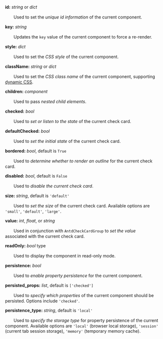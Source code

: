 **id:** *string* or *dict*

　　Used to set the *unique id information* of the current component.

**key:** *string*

　　Updates the `key` value of the current component to force a re-render.

**style:** *dict*

　　Used to set the *CSS style* of the current component.

**className:** *string* or *dict*

　　Used to set the *CSS class name* of the current component, supporting [dynamic CSS](/advanced-classname).

**children:** *component*

　　Used to pass *nested child elements*.

**checked:** *bool*

　　Used to *set or listen to the state* of the current check card.

**defaultChecked:** *bool*

　　Used to *set the initial state* of the current check card.

**bordered:** *bool*, default is `True`

　　Used to *determine whether to render an outline* for the current check card.

**disabled:** *bool*, default is `False`

　　Used to *disable the current check card*.

**size:** *string*, default is `'default'`

　　Used to *set the size* of the current check card. Available options are `'small'`, `'default'`, `'large'`.

**value:** *int*, *float*, or *string*

　　Used in conjunction with `AntdCheckCardGroup` to *set the value* associated with the current check card.

**readOnly:** *bool* type

　　Used to display the component in read-only mode.

**persistence:** *bool*

　　Used to *enable property persistence* for the current component.

**persisted_props:** *list*, default is `['checked']`

　　Used to *specify which properties* of the current component should be persisted. Options include `'checked'`.

**persistence_type:** *string*, default is `'local'`

　　Used to *specify the storage type* for property persistence of the current component. Available options are `'local'` (browser local storage), `'session'` (current tab session storage), `'memory'` (temporary memory cache).